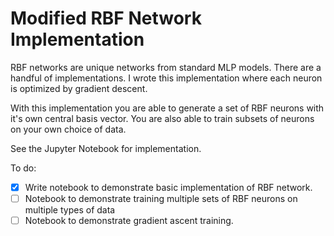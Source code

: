 # Modified RBF Network Implementation 

RBF networks are unique networks from standard MLP models. There are a handful of implementations. I wrote this implementation where each neuron is optimized by gradient descent. 

With this implementation you are able to generate a set of RBF neurons with it's own central basis vector. You are also able to train subsets of neurons on your own choice of data. 

See the Jupyter Notebook for implementation. 


To do: 
- [x] Write notebook to demonstrate basic implementation of RBF network.
- [ ] Notebook to demonstrate training multiple sets of RBF neurons on multiple types of data
- [ ] Notebook to demonstrate gradient ascent training. 
